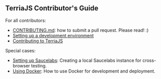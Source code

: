 ## TerriaJS Contributor's Guide

For all contributors:

* [CONTRIBUTING.md](/CONTRIBUTING.md): how to submit a pull request. Please read! :)
* [Setting up a development environment](Development-environment.md)
* [Contributing to TerriaJS](Contributing-to-TerriaJS.md)

Special cases:

* [Setting up Saucelabs](Setting-up-Saucelabs-locally.md): Creating a local Saucelabs instance for cross-browser testing.
* [Using Docker](Using-Docker.md): How to use Docker for development and deployment.


